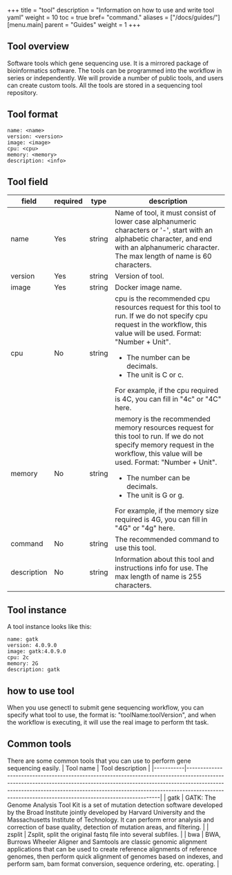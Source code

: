 +++
title = "tool"
description = "Information on how to use and write tool yaml"
weight = 10
toc = true
bref= "command."
aliases = ["/docs/guides/"]
[menu.main]
  parent = "Guides"
  weight = 1
+++

## Tool overview

Software tools which gene sequencing use. It is a mirrored package of bioinformatics software. The tools can be programmed into the workflow in series or independently. We will provide a number of public tools, and users can create custom tools. All the tools are stored in a sequencing tool repository.


## Tool format
```
name: <name>
version: <version>
image: <image>
cpu: <cpu>
memory: <memory>
description: <info>
```

## Tool field

| field       | required | type   | description                                                                                                                                                                                      |
|-------------|----------|--------|--------------------------------------------------------------------------------------------------------------------------------------------------------------------------------------------------|
| name        | Yes      | string | Name of tool, it must consist of lower case alphanumeric characters or '-', start with an alphabetic character, and end with an alphanumeric character. The max length of name is 60 characters. |
| version     | Yes      | string | Version of tool.                                                                                                                                                                                 |
| image       | Yes      | string | Docker image name.                                                                                                                                                                               |
| cpu         | No       | string | cpu is the recommended cpu resources request for this tool to run. If we do not specify cpu request in the workflow, this value will be used. Format: "Number + Unit".<ul><li>The number can be decimals.</li><li>The unit is C or c.</li></ul>For example, if the cpu required is 4C, you can fill in "4c" or "4C" here.                                                   |
| memory      | No       | string | memory is the recommended memory resources request for this tool to run. If we do not specify memory request in the workflow, this value will be used. Format: "Number + Unit".<ul><li>The number can be decimals.</li><li>The unit is G or g.</li></ul>For example, if the memory size required is 4G, you can fill in "4G" or "4g" here.                                          |
| command     | No       | string | The recommended command to use this tool.                                                                                                                                                        |
| description | No       | string | Information about this tool and instructions info for use. The max length of name is 255 characters.   


## Tool instance
A tool instance looks like this:
```
name: gatk
version: 4.0.9.0
image: gatk:4.0.9.0
cpu: 2c
memory: 2G
description: gatk
```

## how to use tool
When you use genectl to submit gene sequencing workflow, you can specify what tool to use, the format is: "toolName:toolVersion", and when the workflow is executing, it will use the real image to perform tht task.

## Common tools

There are some common tools that you can use to perform gene sequencing easily.
| Tool name | Tool description                                                                                                                                                                                                                                                                                             |
|-----------|--------------------------------------------------------------------------------------------------------------------------------------------------------------------------------------------------------------------------------------------------------------------------------------------------------------|
| gatk      | GATK: The Genome Analysis Tool Kit is a set of mutation detection software developed by the Broad Institute jointly developed by Harvard University and the Massachusetts Institute of Technology. It can perform error analysis and correction of base quality, detection of mutation areas, and filtering. |
| zsplit    | Zsplit, split the original fastq file into several subfiles.                                                                                                                                                                                                                                                 |
| bwa       | BWA, Burrows Wheeler Aligner and Samtools are classic genomic alignment applications that can be used to create reference alignments of reference genomes, then perform quick alignment of genomes based on indexes, and perform sam, bam format conversion, sequence ordering, etc. operating.             |